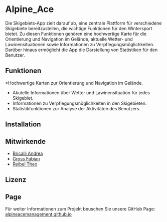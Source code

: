# Alpine_Ace
Die Skigebiets-App zielt darauf ab, eine zentrale Plattform für verschiedene Skigebiete bereitzustellen, die wichtige Funktionen für den Wintersport bietet. Zu diesen Funktionen gehören eine hochwertige Karte für die Orientierung und Navigation im Gelände, aktuelle Wetter- und Lawinensituationen sowie Informationen zu Verpflegungsmöglichkeiten. Darüber hinaus ermöglicht die App die Darstellung von Statistiken für den Benutzer.

## Funktionen

*Hochwertige Karten zur Orientierung und Navigation im Gelände.
- Akutelle Informationen über Wetter und Lawinensituation für jedes Skigebiet.
- Informationen zu Verpflegungsmöglichkeiten in den Skigebieten.
- Statistikfunktionen zur Analyse der Aktivitäten des Benutzers.

## Installation

## Mitwirkende
* [Bricalli Andrea](https://github.com/AJPB4133)
* [Gross Fabian](https://github.com/loopercamera)
* [Reibel Theo](https://github.com/TheoR14)


## Lizenz





## Page
Für weiter Informationen zum Projekt beuschen Sie unsere GitHub Page:
[alpineacemanagement.github.io](https://alpineacemanagement.github.io/Alpine_Ace/)
